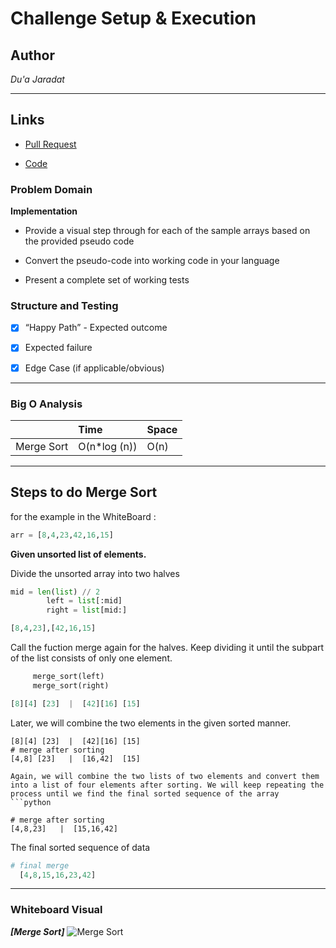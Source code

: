 # Challenge Setup & Execution

## Author
*Du'a Jaradat*

---

## Links
- [Pull Request](https://github.com/duajaradat/data-structures-and-algorithms/pull/43)

- [Code]()

### Problem Domain

**Implementation**

- Provide a visual step through for each of the sample arrays based on the provided pseudo code

- Convert the pseudo-code into working code in your language

- Present a complete set of working tests

### Structure and Testing

- [x] “Happy Path” - Expected outcome
- [x] Expected failure
- [x] Edge Case (if applicable/obvious)


---

### Big O Analysis


|| Time | Space |
|:-----------| :----------- | :----------- |
|Merge Sort | O(n*log (n)) | O(n) |

---

## Steps to  do Merge Sort
for the example in the WhiteBoard :
```python
arr = [8,4,23,42,16,15]
```
**Given unsorted list of elements.**

Divide the unsorted array into two halves

```python
mid = len(list) // 2
        left = list[:mid]
        right = list[mid:]

[8,4,23],[42,16,15]
```
Call the fuction merge again for the halves.
Keep dividing it until the subpart of the list consists of only one element.
```python
     merge_sort(left)
     merge_sort(right)

[8][4] [23]  |  [42][16] [15]
```
Later, we will combine the two elements in the given sorted manner.
```
[8][4] [23]  |  [42][16] [15]
# merge after sorting
[4,8] [23]   |  [16,42]  [15]

Again, we will combine the two lists of two elements and convert them into a list of four elements after sorting. We will keep repeating the process until we find the final sorted sequence of the array
```python

# merge after sorting
[4,8,23]   |  [15,16,42]
```

The final sorted sequence of data
```python
# final merge
  [4,8,15,16,23,42]
```

---

### Whiteboard Visual
***[Merge Sort]***
![Merge Sort]()

